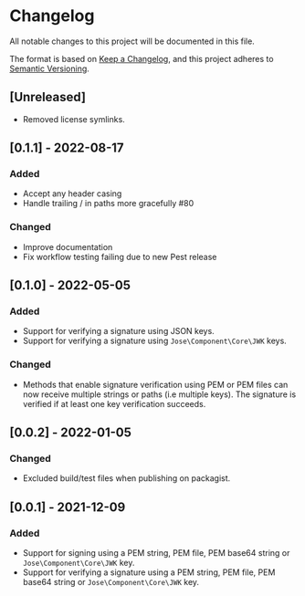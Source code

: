 # Changelog

All notable changes to this project will be documented in this file.

The format is based on [Keep a Changelog](https://keepachangelog.com/en/1.0.0/), and this project adheres
to [Semantic Versioning](https://semver.org/spec/v2.0.0.html).

## [Unreleased]
* Removed license symlinks.

## [0.1.1] - 2022-08-17

### Added

- Accept any header casing
- Handle trailing / in paths more gracefully #80

### Changed

- Improve documentation
- Fix workflow testing failing due to new Pest release

## [0.1.0] - 2022-05-05

### Added

- Support for verifying a signature using JSON keys.
- Support for verifying a signature using `Jose\Component\Core\JWK` keys.

### Changed

- Methods that enable signature verification using PEM or PEM files can now receive multiple strings or paths (i.e
  multiple keys). The signature is verified if at least one key verification succeeds.

## [0.0.2] - 2022-01-05

### Changed

- Excluded build/test files when publishing on packagist.

## [0.0.1] - 2021-12-09

### Added

- Support for signing using a PEM string, PEM file, PEM base64 string or `Jose\Component\Core\JWK` key.
- Support for verifying a signature using a PEM string, PEM file, PEM base64 string or `Jose\Component\Core\JWK` key.
